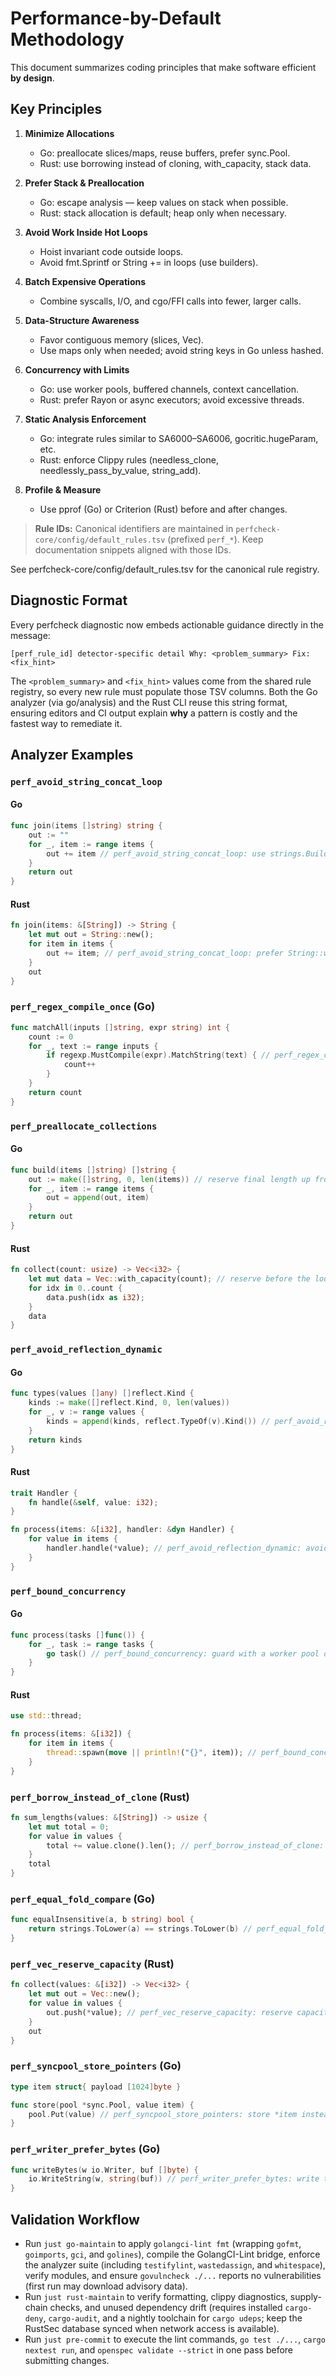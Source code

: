 # Performance-by-Default Methodology

This document summarizes coding principles that make software efficient **by design**.

## Key Principles
1. **Minimize Allocations**
   - Go: preallocate slices/maps, reuse buffers, prefer sync.Pool.
   - Rust: use borrowing instead of cloning, with_capacity, stack data.

2. **Prefer Stack & Preallocation**
   - Go: escape analysis — keep values on stack when possible.
   - Rust: stack allocation is default; heap only when necessary.

3. **Avoid Work Inside Hot Loops**
   - Hoist invariant code outside loops.
   - Avoid fmt.Sprintf or String += in loops (use builders).

4. **Batch Expensive Operations**
   - Combine syscalls, I/O, and cgo/FFI calls into fewer, larger calls.

5. **Data-Structure Awareness**
   - Favor contiguous memory (slices, Vec).
   - Use maps only when needed; avoid string keys in Go unless hashed.

6. **Concurrency with Limits**
   - Go: use worker pools, buffered channels, context cancellation.
   - Rust: prefer Rayon or async executors; avoid excessive threads.

7. **Static Analysis Enforcement**
   - Go: integrate rules similar to SA6000–SA6006, gocritic.hugeParam, etc.
   - Rust: enforce Clippy rules (needless_clone, needlessly_pass_by_value, string_add).

8. **Profile & Measure**
   - Use pprof (Go) or Criterion (Rust) before and after changes.

> **Rule IDs:** Canonical identifiers are maintained in `perfcheck-core/config/default_rules.tsv` (prefixed `perf_*`). Keep documentation snippets aligned with those IDs.

See perfcheck-core/config/default_rules.tsv for the canonical rule registry.

## Diagnostic Format
Every perfcheck diagnostic now embeds actionable guidance directly in the message:

```
[perf_rule_id] detector-specific detail Why: <problem_summary> Fix: <fix_hint>
```

The `<problem_summary>` and `<fix_hint>` values come from the shared rule registry, so every new rule must populate those TSV columns. Both the Go analyzer (via go/analysis) and the Rust CLI reuse this string format, ensuring editors and CI output explain **why** a pattern is costly and the fastest way to remediate it.

## Analyzer Examples

### `perf_avoid_string_concat_loop`
#### Go
```go
func join(items []string) string {
    out := ""
    for _, item := range items {
        out += item // perf_avoid_string_concat_loop: use strings.Builder instead
    }
    return out
}
```

#### Rust
```rust
fn join(items: &[String]) -> String {
    let mut out = String::new();
    for item in items {
        out += item; // perf_avoid_string_concat_loop: prefer String::with_capacity + push_str
    }
    out
}
```

### `perf_regex_compile_once` (Go)
```go
func matchAll(inputs []string, expr string) int {
    count := 0
    for _, text := range inputs {
        if regexp.MustCompile(expr).MatchString(text) { // perf_regex_compile_once: hoist MustCompile outside
            count++
        }
    }
    return count
}
```

### `perf_preallocate_collections`
#### Go
```go
func build(items []string) []string {
    out := make([]string, 0, len(items)) // reserve final length up front
    for _, item := range items {
        out = append(out, item)
    }
    return out
}
```

#### Rust
```rust
fn collect(count: usize) -> Vec<i32> {
    let mut data = Vec::with_capacity(count); // reserve before the loop
    for idx in 0..count {
        data.push(idx as i32);
    }
    data
}
```

### `perf_avoid_reflection_dynamic`
#### Go
```go
func types(values []any) []reflect.Kind {
    kinds := make([]reflect.Kind, 0, len(values))
    for _, v := range values {
        kinds = append(kinds, reflect.TypeOf(v).Kind()) // perf_avoid_reflection_dynamic: cache reflection outside
    }
    return kinds
}
```

#### Rust
```rust
trait Handler {
    fn handle(&self, value: i32);
}

fn process(items: &[i32], handler: &dyn Handler) {
    for value in items {
        handler.handle(*value); // perf_avoid_reflection_dynamic: avoid dyn dispatch in the loop
    }
}
```

### `perf_bound_concurrency`
#### Go
```go
func process(tasks []func()) {
    for _, task := range tasks {
        go task() // perf_bound_concurrency: guard with a worker pool or semaphore
    }
}
```

#### Rust
```rust
use std::thread;

fn process(items: &[i32]) {
    for item in items {
        thread::spawn(move || println!("{}", item)); // perf_bound_concurrency: spawn inside a loop without bounds
    }
}
```

### `perf_borrow_instead_of_clone` (Rust)
```rust
fn sum_lengths(values: &[String]) -> usize {
    let mut total = 0;
    for value in values {
        total += value.clone().len(); // perf_borrow_instead_of_clone: borrow `value` instead of cloning
    }
    total
}
```

### `perf_equal_fold_compare` (Go)
```go
func equalInsensitive(a, b string) bool {
    return strings.ToLower(a) == strings.ToLower(b) // perf_equal_fold_compare: use strings.EqualFold
}
```

### `perf_vec_reserve_capacity` (Rust)
```rust
fn collect(values: &[i32]) -> Vec<i32> {
    let mut out = Vec::new();
    for value in values {
        out.push(*value); // perf_vec_reserve_capacity: reserve capacity before pushing
    }
    out
}
```

### `perf_syncpool_store_pointers` (Go)
```go
type item struct{ payload [1024]byte }

func store(pool *sync.Pool, value item) {
    pool.Put(value) // perf_syncpool_store_pointers: store *item instead to avoid copying
}
```

### `perf_writer_prefer_bytes` (Go)
```go
func writeBytes(w io.Writer, buf []byte) {
    io.WriteString(w, string(buf)) // perf_writer_prefer_bytes: write the []byte directly
}
```

## Validation Workflow
- Run `just go-maintain` to apply `golangci-lint fmt` (wrapping `gofmt`, `goimports`, `gci`, and `golines`), compile the GolangCI-Lint bridge, enforce the analyzer suite (including `testifylint`, `wastedassign`, and `whitespace`), verify modules, and ensure `govulncheck ./...` reports no vulnerabilities (first run may download advisory data).
- Run `just rust-maintain` to verify formatting, clippy diagnostics, supply-chain checks, and unused dependency drift (requires installed `cargo-deny`, `cargo-audit`, and a nightly toolchain for `cargo udeps`; keep the RustSec database synced when network access is available).
- Run `just pre-commit` to execute the lint commands, `go test ./...`, `cargo nextest run`, and `openspec validate --strict` in one pass before submitting changes.
